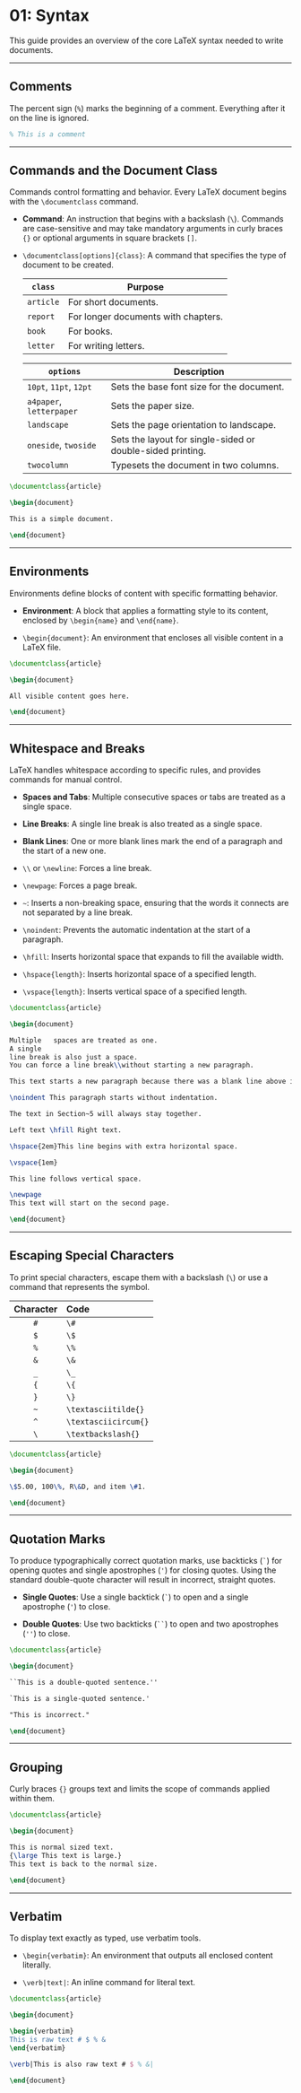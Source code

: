 # 01: Syntax

This guide provides an overview of the core LaTeX syntax needed to write documents.

---

## Comments

The percent sign (`%`) marks the beginning of a comment. Everything after it on the line is ignored.

```latex
% This is a comment
```

---

## Commands and the Document Class

Commands control formatting and behavior. Every LaTeX document begins with the `\documentclass` command.

- **Command**: An instruction that begins with a backslash (`\`). Commands are case-sensitive and may take mandatory arguments in curly braces `{}` or optional arguments in square brackets `[]`.

- `\documentclass[options]{class}`: A command that specifies the type of document to be created.   

  | `class`   | Purpose                             |
  | --------- | ----------------------------------- |
  | `article` | For short documents.                |
  | `report`  | For longer documents with chapters. |
  | `book`    | For books.                          |
  | `letter`  | For writing letters.                |

  | `options`                | Description                                                |
  | ------------------------ | ---------------------------------------------------------- |
  | `10pt`, `11pt`, `12pt`   | Sets the base font size for the document.                  |
  | `a4paper`, `letterpaper` | Sets the paper size.                                       |
  | `landscape`              | Sets the page orientation to landscape.                    |
  | `oneside`, `twoside`     | Sets the layout for single-sided or double-sided printing. |
  | `twocolumn`              | Typesets the document in two columns.                      |

```latex
\documentclass{article}

\begin{document}

This is a simple document.

\end{document}
```

---

## Environments

Environments define blocks of content with specific formatting behavior.

- **Environment**: A block that applies a formatting style to its content, enclosed by `\begin{name}` and `\end{name}`.

- `\begin{document}`: An environment that encloses all visible content in a LaTeX file.

```latex
\documentclass{article}

\begin{document}

All visible content goes here.

\end{document}
```

---

## Whitespace and Breaks

LaTeX handles whitespace according to specific rules, and provides commands for manual control.

- **Spaces and Tabs**: Multiple consecutive spaces or tabs are treated as a single space.

- **Line Breaks**: A single line break is also treated as a single space.

- **Blank Lines**: One or more blank lines mark the end of a paragraph and the start of a new one.

- `\\` or `\newline`: Forces a line break.

- `\newpage`: Forces a page break.

- `~`: Inserts a non-breaking space, ensuring that the words it connects are not separated by a line break.

- `\noindent`: Prevents the automatic indentation at the start of a paragraph.

- `\hfill`: Inserts horizontal space that expands to fill the available width.

- `\hspace{length}`: Inserts horizontal space of a specified length.

- `\vspace{length}`: Inserts vertical space of a specified length.

```latex
\documentclass{article}

\begin{document}

Multiple   spaces are treated as one.
A single
line break is also just a space.
You can force a line break\\without starting a new paragraph.

This text starts a new paragraph because there was a blank line above it.

\noindent This paragraph starts without indentation.

The text in Section~5 will always stay together.

Left text \hfill Right text.

\hspace{2em}This line begins with extra horizontal space.

\vspace{1em}

This line follows vertical space.

\newpage
This text will start on the second page.

\end{document}
```

---

## Escaping Special Characters

To print special characters, escape them with a backslash (`\`) or use a command that represents the symbol.

| Character | Code                 |
| :-------: | :------------------- |
|    `#`    | `\#`                 |
|    `$`    | `\$`                 |
|    `%`    | `\%`                 |
|    `&`    | `\&`                 |
|    `_`    | `\_`                 |
|    `{`    | `\{`                 |
|    `}`    | `\}`                 |
|    `~`    | `\textasciitilde{}`  |
|    `^`    | `\textasciicircum{}` |
|    `\`    | `\textbackslash{}`   |

```latex
\documentclass{article}

\begin{document}

\$5.00, 100\%, R\&D, and item \#1.

\end{document}
```

---

## Quotation Marks

To produce typographically correct quotation marks, use backticks (`` ` ``) for opening quotes and single apostrophes (`'`) for closing quotes. Using the standard double-quote character will result in incorrect, straight quotes.

- **Single Quotes**: Use a single backtick (`` ` ``) to open and a single apostrophe (`'`) to close.

- **Double Quotes**: Use two backticks (``` `` ```) to open and two apostrophes (`''`) to close.

```latex
\documentclass{article}

\begin{document}

``This is a double-quoted sentence.''

`This is a single-quoted sentence.'

"This is incorrect."

\end{document}
```

---

## Grouping

Curly braces `{}` groups text and limits the scope of commands applied within them.

```latex
\documentclass{article}

\begin{document}

This is normal sized text.
{\large This text is large.}
This text is back to the normal size.

\end{document}
```

---

## Verbatim

To display text exactly as typed, use verbatim tools. 

- `\begin{verbatim}`: An environment that outputs all enclosed content literally.

- `\verb|text|`: An inline command for literal text.

```latex
\documentclass{article}

\begin{document}

\begin{verbatim}
This is raw text # $ % &
\end{verbatim}

\verb|This is also raw text # $ % &|

\end{document}
```
